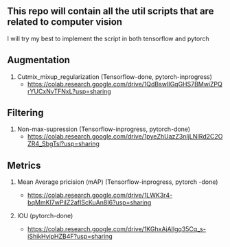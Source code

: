 ## This repo will contain all the util scripts that are related to computer vision
I will try my best to implement the script in both tensorflow and pytorch

## Augmentation
1. Cutmix_mixup_regularization (Tensorflow-done, pytorch-inprogress)
    - https://colab.research.google.com/drive/1QdBswIIGqGHS7BMwiZPQrYUCxNvTFNxL?usp=sharing


## Filtering
1. Non-max-supression (Tensorflow-inprogress, pytorch-done)
    - https://colab.research.google.com/drive/1pyeZhUazZ3nIjLNIRd2C2OZR4_SbgTsl?usp=sharing

## Metrics
1. Mean Average pricision (mAP) (Tensorflow-inprogress, pytorch -done)
    - https://colab.research.google.com/drive/1LWK3r4-bqMmKI7wPiIZ2afIScKuAn8I6?usp=sharing

2. IOU (pytorch-done)
    - https://colab.research.google.com/drive/1KGhxAjAIlgq35Cq_s-iShikHyipHZB4F?usp=sharing